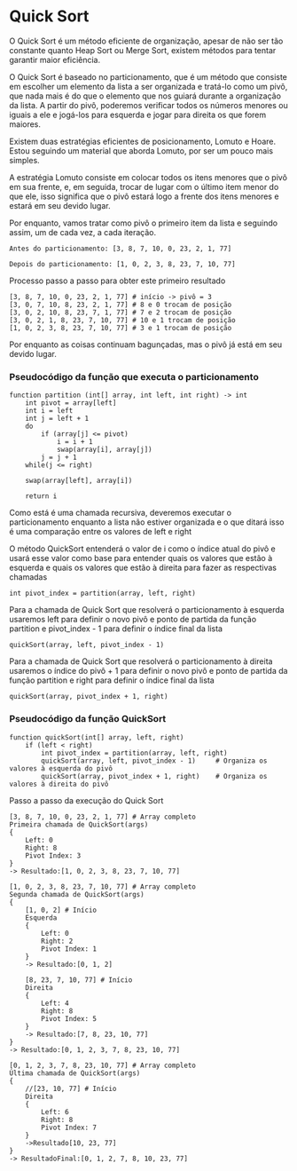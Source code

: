 # Quick Sort

O Quick Sort é um método eficiente de organização, apesar de não ser tão constante quanto Heap Sort ou Merge Sort, existem métodos para tentar garantir maior eficiência. 

O Quick Sort é baseado no particionamento, que é um método que consiste em escolher um elemento da lista a ser organizada e tratá-lo como um pivô, que nada mais é do que o elemento que nos guiará durante a organização da lista. A partir do pivô, poderemos verificar todos os números menores ou iguais a ele e jogá-los para esquerda e jogar para direita os que forem maiores.

Existem duas estratégias eficientes de posicionamento, Lomuto e Hoare. 
Estou seguindo um material que aborda Lomuto, por ser um pouco mais simples.

A estratégia Lomuto consiste em colocar todos os itens menores que o pivô em sua frente, e, em seguida, trocar de lugar com o último item menor do que ele, isso significa que o pivô estará logo a frente dos itens menores e estará em seu devido lugar.

Por enquanto, vamos tratar como pivô o primeiro item da lista e seguindo assim, um de cada vez, a cada iteração.

    Antes do particionamento: [3, 8, 7, 10, 0, 23, 2, 1, 77]

    Depois do particionamento: [1, 0, 2, 3, 8, 23, 7, 10, 77]

Processo passo a passo para obter este primeiro resultado

    [3, 8, 7, 10, 0, 23, 2, 1, 77] # início -> pivô = 3
    [3, 0, 7, 10, 8, 23, 2, 1, 77] # 8 e 0 trocam de posição
    [3, 0, 2, 10, 8, 23, 7, 1, 77] # 7 e 2 trocam de posição
    [3, 0, 2, 1, 8, 23, 7, 10, 77] # 10 e 1 trocam de posição
    [1, 0, 2, 3, 8, 23, 7, 10, 77] # 3 e 1 trocam de posição

Por enquanto as coisas continuam bagunçadas, mas o pivô já está em seu devido lugar.

### Pseudocódigo da função que executa o particionamento

    function partition (int[] array, int left, int right) -> int
        int pivot = array[left]
        int i = left
        int j = left + 1
        do
            if (array[j] <= pivot)
                i = i + 1
                swap(array[i], array[j])
            j = j + 1
        while(j <= right)

        swap(array[left], array[i])

        return i

Como está é uma chamada recursiva, deveremos executar o particionamento enquanto a lista não estiver organizada e o que ditará isso é uma comparação entre os valores de left e right

O método QuickSort entenderá o valor de i como o índice atual do pivô e usará esse valor como base para entender quais os valores que estão à esquerda e quais os valores que estão à direita para fazer as respectivas chamadas

    int pivot_index = partition(array, left, right)

Para a chamada de Quick Sort que resolverá o particionamento à esquerda usaremos left para definir o novo pivô e ponto de partida da função partition e pivot_index - 1 para definir o índice final da lista

    quickSort(array, left, pivot_index - 1)

Para a chamada de Quick Sort que resolverá o particionamento à direita usaremos o índice do pivô + 1 para definir o novo pivô e ponto de partida da função partition e right para definir o índice final da lista

    quickSort(array, pivot_index + 1, right)

### Pseudocódigo da função QuickSort

    function quickSort(int[] array, left, right)
        if (left < right)
            int pivot_index = partition(array, left, right)
            quickSort(array, left, pivot_index - 1)     # Organiza os valores à esquerda do pivô
            quickSort(array, pivot_index + 1, right)    # Organiza os valores à direita do pivô


Passo a passo da execução do Quick Sort

    [3, 8, 7, 10, 0, 23, 2, 1, 77] # Array completo
    Primeira chamada de QuickSort(args)
    {
        Left: 0
        Right: 8
        Pivot Index: 3
    }
    -> Resultado:[1, 0, 2, 3, 8, 23, 7, 10, 77]
    
    [1, 0, 2, 3, 8, 23, 7, 10, 77] # Array completo
    Segunda chamada de QuickSort(args)
    {
        [1, 0, 2] # Início
        Esquerda
        {
            Left: 0
            Right: 2
            Pivot Index: 1
        }
        -> Resultado:[0, 1, 2]

        [8, 23, 7, 10, 77] # Início
        Direita
        {
            Left: 4
            Right: 8
            Pivot Index: 5
        }
        -> Resultado:[7, 8, 23, 10, 77]
    } 
    -> Resultado:[0, 1, 2, 3, 7, 8, 23, 10, 77]

    [0, 1, 2, 3, 7, 8, 23, 10, 77] # Array completo
    Última chamada de QuickSort(args)
    {
        //[23, 10, 77] # Início
        Direita
        {
            Left: 6
            Right: 8
            Pivot Index: 7
        }
        ->Resultado[10, 23, 77] 
    }
    -> ResultadoFinal:[0, 1, 2, 7, 8, 10, 23, 77]

